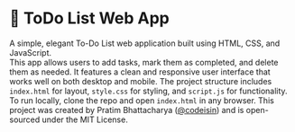 # 📝 ToDo List Web App

A simple, elegant To-Do List web application built using HTML, CSS, and JavaScript. 
<br>
This app allows users to add tasks, mark them as completed, and delete them as needed.
It features a clean and responsive user interface that works well on both desktop and mobile. 
The project structure includes `index.html` for layout, `style.css` for styling, and `script.js` for functionality. 
To run locally, clone the repo and open `index.html` in any browser. 
This project was created by Pratim Bhattacharya ([@codeisin](https://github.com/codeisin)) and is open-sourced under the MIT License.
